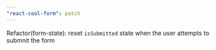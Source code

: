 ```yaml
---
"react-cool-form": patch
---
```


Refactor(form-state): reset `isSubmitted` state when the user attempts to submnit the form
